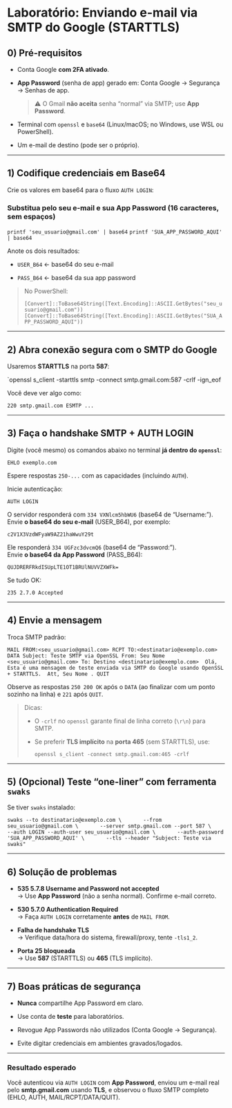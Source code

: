 # Laboratório: Enviando e-mail via SMTP do Google (STARTTLS)

## 0) Pré-requisitos

- Conta Google **com 2FA ativado**.
    
- **App Password** (senha de app) gerado em: Conta Google → Segurança → Senhas de app.
    
    > ⚠️ O Gmail **não aceita** senha “normal” via SMTP; use **App Password**.
    
- Terminal com `openssl` e `base64` (Linux/macOS; no Windows, use WSL ou PowerShell).
    
- Um e-mail de destino (pode ser o próprio).
    

---

## 1) Codifique credenciais em Base64

Crie os valores em base64 para o fluxo `AUTH LOGIN`:

### Substitua pelo seu e-mail e sua App Password (16 caracteres, sem espaços)

`printf 'seu_usuario@gmail.com' | base64`
`printf 'SUA_APP_PASSWORD_AQUI' | base64`

Anote os dois resultados:

- `USER_B64` ← base64 do seu e-mail
    
- `PASS_B64` ← base64 da sua app password
    

> No PowerShell:
> 
> `[Convert]::ToBase64String([Text.Encoding]::ASCII.GetBytes("seu_usuario@gmail.com")) [Convert]::ToBase64String([Text.Encoding]::ASCII.GetBytes("SUA_APP_PASSWORD_AQUI"))`

---

## 2) Abra conexão segura com o SMTP do Google

Usaremos **STARTTLS** na porta **587**:

`openssl s_client -starttls smtp -connect smtp.gmail.com:587 -crlf -ign_eof

Você deve ver algo como:

`220 smtp.gmail.com ESMTP ...`

---

## 3) Faça o handshake SMTP + AUTH LOGIN

Digite (você mesmo) os comandos abaixo no terminal **já dentro do `openssl`**:

`EHLO exemplo.com`

Espere respostas `250-...` com as capacidades (incluindo `AUTH`).

Inicie autenticação:

`AUTH LOGIN`

O servidor responderá com `334 VXNlcm5hbWU6` (base64 de “Username:”).  
Envie **o base64 do seu e-mail** (USER_B64), por exemplo:

`c2V1X3VzdWFyaW9AZ21haWwuY29t`

Ele responderá `334 UGFzc3dvcmQ6` (base64 de “Password:”).  
Envie **o base64 da App Password** (PASS_B64):

`QUJDRERFRkdISUpLTE1OT1BRUlNUVVZXWFk=`

Se tudo OK:

`235 2.7.0 Accepted`

---

## 4) Envie a mensagem

Troca SMTP padrão:

`MAIL FROM:<seu_usuario@gmail.com> RCPT TO:<destinatario@exemplo.com> DATA Subject: Teste SMTP via OpenSSL From: Seu Nome <seu_usuario@gmail.com> To: Destino <destinatario@exemplo.com>  Olá, Esta é uma mensagem de teste enviada via SMTP do Google usando OpenSSL + STARTTLS.  Att, Seu Nome . QUIT`

Observe as respostas `250 200 OK` após o `DATA` (ao finalizar com um ponto sozinho na linha) e `221` após `QUIT`.

> Dicas:
> 
> - O `-crlf` no `openssl` garante final de linha correto (`\r\n`) para SMTP.
>     
> - Se preferir **TLS implícito** na **porta 465** (sem STARTTLS), use:
>     
>     `openssl s_client -connect smtp.gmail.com:465 -crlf`
>     

---

## 5) (Opcional) Teste “one-liner” com ferramenta `swaks` 

Se tiver `swaks` instalado:

`swaks --to destinatario@exemplo.com \       --from seu_usuario@gmail.com \       --server smtp.gmail.com --port 587 \       --auth LOGIN --auth-user seu_usuario@gmail.com \       --auth-password 'SUA_APP_PASSWORD_AQUI' \       --tls --header "Subject: Teste via swaks"`

---

## 6) Solução de problemas

- **535 5.7.8 Username and Password not accepted**  
    → Use **App Password** (não a senha normal). Confirme e-mail correto.
    
- **530 5.7.0 Authentication Required**  
    → Faça `AUTH LOGIN` corretamente **antes** de `MAIL FROM`.
    
- **Falha de handshake TLS**  
    → Verifique data/hora do sistema, firewall/proxy, tente `-tls1_2`.
    
- **Porta 25 bloqueada**  
    → Use **587** (STARTTLS) ou **465** (TLS implícito).
    

---

## 7) Boas práticas de segurança

- **Nunca** compartilhe App Password em claro.
    
- Use conta de **teste** para laboratórios.
    
- Revogue App Passwords não utilizados (Conta Google → Segurança).
    
- Evite digitar credenciais em ambientes gravados/logados.
    

---

### Resultado esperado

Você autenticou via `AUTH LOGIN` com **App Password**, enviou um e-mail real pelo **smtp.gmail.com** usando **TLS**, e observou o fluxo SMTP completo (EHLO, AUTH, MAIL/RCPT/DATA/QUIT).
